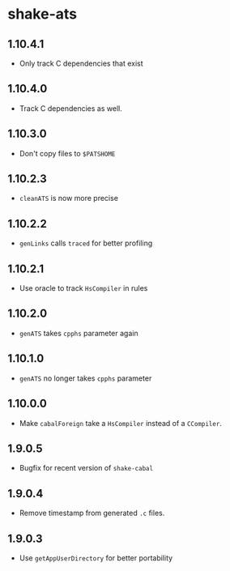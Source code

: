 # shake-ats

## 1.10.4.1

  * Only track C dependencies that exist

## 1.10.4.0

  * Track C dependencies as well.

## 1.10.3.0

  * Don't copy files to `$PATSHOME`

## 1.10.2.3

  * `cleanATS` is now more precise

## 1.10.2.2

  * `genLinks` calls `traced` for better profiling

## 1.10.2.1

  * Use oracle to track `HsCompiler` in rules

## 1.10.2.0

  * `genATS` takes `cpphs` parameter again

## 1.10.1.0

  * `genATS` no longer takes `cpphs` parameter

## 1.10.0.0

  * Make `cabalForeign` take a `HsCompiler` instead of a `CCompiler`.

## 1.9.0.5

  * Bugfix for recent version of `shake-cabal`

## 1.9.0.4

  * Remove timestamp from generated `.c` files.

## 1.9.0.3

  * Use `getAppUserDirectory` for better portability
